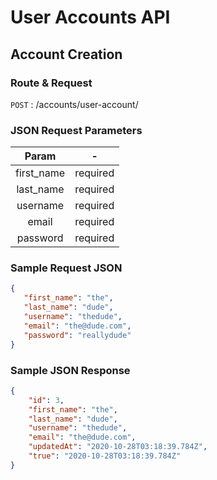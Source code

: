# User Accounts API

## Account Creation

### Route & Request

``` POST ``` : /accounts/user-account/

### JSON Request Parameters

**Param**|**-**
:-----:|:-----:
first\_name|required
last\_name|required
username|required
email|required
password|required

### Sample Request JSON

``` JSON
{
   "first_name": "the",
   "last_name": "dude",
   "username": "thedude",
   "email": "the@dude.com",
   "password": "reallydude"
}
```

### Sample JSON Response

``` JSON
{
    "id": 3,
    "first_name": "the",
    "last_name": "dude",
    "username": "thedude",
    "email": "the@dude.com",
    "updatedAt": "2020-10-28T03:18:39.784Z",
    "true": "2020-10-28T03:18:39.784Z"
}
```
